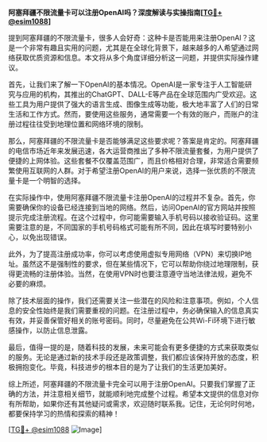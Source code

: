 **阿塞拜疆不限流量卡可以注册OpenAI吗？深度解读与实操指南[[TG💪+ @esim1088](https://t.me/s/esim1088)]**

提到阿塞拜疆的不限流量卡，很多人会好奇：这种卡是否能用来注册OpenAI？这是一个非常有趣且实用的问题，尤其是在全球化背景下，越来越多的人希望通过网络获取优质资源和信息。本文将从多个角度详细分析这一问题，并提供实际操作建议。

首先，让我们来了解一下OpenAI的基本情况。OpenAI是一家专注于人工智能研究与应用的机构，其推出的ChatGPT、DALL-E等产品在全球范围内广受欢迎。这些工具为用户提供了强大的语言生成、图像生成等功能，极大地丰富了人们的日常生活和工作方式。然而，要使用这些服务，通常需要一个有效的账户，而账户的注册过程往往受到地理位置和网络环境的限制。

那么，阿塞拜疆的不限流量卡是否能够满足这些要求呢？答案是肯定的。阿塞拜疆的电信市场近年来发展迅速，各大运营商推出了多种不限流量套餐，为用户提供了便捷的上网体验。这些套餐不仅覆盖范围广，而且价格相对合理，非常适合需要频繁使用互联网的人群。对于希望注册OpenAI的用户来说，选择一张优质的不限流量卡是一个明智的选择。

在实际操作中，使用阿塞拜疆不限流量卡注册OpenAI的过程并不复杂。首先，你需要确保你的设备已经连接到当地的网络。然后，访问OpenAI的官方网站并按照提示完成注册流程。在这个过程中，你可能需要输入手机号码以接收验证码。这里需要注意的是，不同国家的手机号码格式可能有所不同，因此在填写时要特别小心，以免出现错误。

此外，为了提高注册成功率，你可以考虑使用虚拟专用网络（VPN）来切换IP地址。虽然这不是强制性的要求，但在某些情况下，它可以帮助你绕过地理限制，获得更流畅的注册体验。当然，在使用VPN时也要注意遵守当地法律法规，避免不必要的麻烦。

除了技术层面的操作，我们还需要关注一些潜在的风险和注意事项。例如，个人信息的安全性始终是我们需要重视的问题。在注册过程中，务必确保输入的信息真实有效，并妥善保管好相关的账号密码。同时，尽量避免在公共Wi-Fi环境下进行敏感操作，以防止信息泄露。

最后，值得一提的是，随着科技的发展，未来可能会有更多便捷的方式来获取类似的服务。无论是通过新的技术手段还是政策调整，我们都应该保持开放的态度，积极拥抱变化。毕竟，科技进步的根本目的是为了让我们的生活更加美好。

综上所述，阿塞拜疆的不限流量卡完全可以用于注册OpenAI。只要我们掌握了正确的方法，并注意相关细节，就能顺利地完成整个过程。希望本文提供的信息对你有所帮助，如果你还有其他疑问或需求，欢迎随时联系我。记住，无论何时何地，都要保持学习的热情和探索的精神！

[[TG💪+ @esim1088](https://t.me/s/esim1088) ![Image](https://i.postimg.cc/4NQfJmqS/Snipaste-2025-05-13-00-14-12.png)]